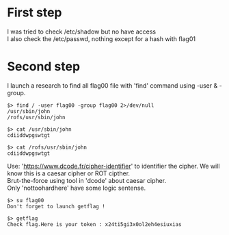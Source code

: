 # First step

I was tried to check /etc/shadow but no have access  
I also check the /etc/passwd, nothing except for a hash with flag01  

# Second step

I launch a research to find all flag00 file with 'find' command using -user & -group.

```shell
$> find / -user flag00 -group flag00 2>/dev/null  
/usr/sbin/john
/rofs/usr/sbin/john

$> cat /usr/sbin/john
cdiiddwpgswtgt

$> cat /rofs/usr/sbin/john
cdiiddwpgswtgt
```

Use: 'https://www.dcode.fr/cipher-identifier' to identifier the cipher.
We will know this is a caesar cipher or ROT cipther.  
Brut-the-force using tool in 'dcode' about caesar cipher.    
Only 'nottoohardhere' have some logic sentense.

```shell
$> su flag00
Don't forget to launch getflag !

$> getflag
Check flag.Here is your token : x24ti5gi3x0ol2eh4esiuxias
```

